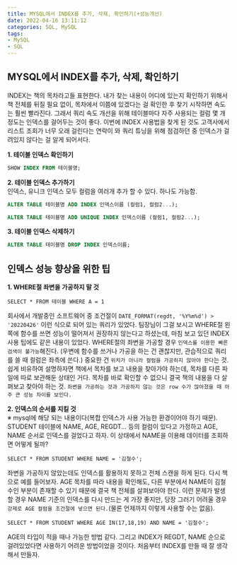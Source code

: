 ```yaml
---
title: MYSQL에서 INDEX를 추가, 삭제, 확인하기(+성능개선)     
date: 2022-04-16 13:11:12
categories: SQL, MySQL 
tags:
- MySQL
- SQL
---
```


## MYSQL에서 INDEX를 추가, 삭제, 확인하기      
INDEX는 책의 목차라고들 표현한다. 내가 찾는 내용이 어디에 있는지 확인하기 위해서 책 전체를 뒤질 필요 없이, 목차에서 이쯤에 있겠다는 걸 확인한 후 찾기 시작하면 속도는 훨씬 빨라진다. 그래서 쿼리 속도 개선을 위해 테이블마다 자주 사용되는 컬럼 몇 개 정도는 인덱스를 걸어두는 것이 좋다. 이번에 INDEX 사용법을 찾게 된 것도 고객사에서 리스트 조회가 너무 오래 걸린다는 연락이 와 쿼리 튜닝을 위해 점검하던 중 인덱스가 걸려있지 않다는 걸 알게 되어서다.  

**1. 테이블 인덱스 확인하기**

```SQL     
SHOW INDEX FROM 테이블명; 
```

**2. 테이블 인덱스 추가하기**  
인덱스, 유니크 인덱스 모두 컬럼을 여러개 추가 할 수 있다. 하나도 가능함. 
```SQL 
ALTER TABLE 테이블명 ADD INDEX 인덱스이름 (컬럼1, 컬럼2...);
```  
```SQL 
ALTER TABLE 테이블명 ADD UNIQUE INDEX 인덱스이름 (컬럼1, 컬럼2...);  
```  
  
**3. 테이블 인덱스 삭제하기**
```SQL  
ALTER TABLE 테이블명 DROP INDEX 인덱스이름;  
```  

## 인덱스 성능 향상을 위한 팁     

**1. WHERE절 좌변을 가공하지 말 것**
```
SELECT * FROM 테이블 WHERE A = 1  
```  
회사에서 개발중인 소프트웨어 중 조건절이 `DATE_FORMAT(regdt, '%Y%m%d') > '20220426'` 이런 식으로 되어 있는 쿼리가 있었다. 팀장님이 그걸 보시고 WHERE절 왼쪽에 함수를 쓰면 성능이 떨어져서 권장하지 않는다고 하셨는데, 마침 보고 있던 INDEX 사용 팁에도 같은 내용이 있었다. WHERE절의 좌변을 가공할 경우 `인덱스를 이용한 빠른 검색이 불가능`해진다. (우변에 함수를 쓰거나 가공을 하는 건 괜찮지만, 관습적으로 쿼리를 쓸 때 컬럼은 좌측에 쓴다.) 중요한 건 `위치가 아니라 컬럼을 가공하지 않아야 한다`는 것.  
쉽게 비유하여 설명하자면 책에서 목차를 보고 내용을 찾아가야 하는데, 목차를 다른 파일에 따로 보관해둔 상태인 거다. 목차를 바로 확인할 수 없으니 결국 책의 내용을 다 살펴보고 찾아야 하는 것. `좌변을 가공하는 것과 가공하지 않는 것은 row 수가 많아졌을 때 아주 큰 성능 차이를 보인다.`  

**2. 인덱스의 순서를 지킬 것**  
※ mysql에 해당 되는 내용이다(복합 인덱스가 사용 가능한 환경이어야 하기 때문).  
STUDENT 테이블에 NAME, AGE, REGDT... 등의 컬럼이 있다고 가정하고 AGE, NAME 순서로 인덱스를 걸었다고 하자. 이 상태에서 NAME을 이용해 데이터를 조회하면 어떻게 될까?  
```  
SELECT * FROM STUDENT WHERE NAME = '김철수';  
````  
좌변을 가공하지 않았는데도 인덱스를 활용하지 못하고 전체 스캔을 하게 된다. 다시 책으로 예를 들어보자. AGE 목차를 따라 내용을 확인해도, 다른 부분에서 NAME이 김철수인 부분이 존재할 수 있기 때문에 결국 책 전체를 살펴보아야 한다. 이런 문제가 발생할 경우 NAME 기준의 인덱스를 다시 만드는 게 가장 좋지만, 당장 그러기 어려울 경우 `강제로 AGE 컬럼을 조건절에 넣으면 된다.`(물론 언제까지 이렇게 사용할 수는 없음).  

```  
SELECT * FROM STUDENT WHERE AGE IN(17,18,19) AND NAME = '김철수';  
````  
AGE의 타입이 적을 때나 가능한 방법 같다. 그리고 INDEX가 REGDT, NAME 순으로 걸려있었다면 사용하기 어려운 방법이었을 것이다. 처음부터 INDEX를 만들 때 잘 생각해서 만들자. 